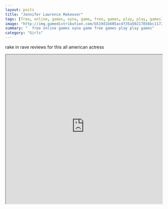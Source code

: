 ```yaml
---
layout: posts
title: "Jennifer Lawrence Makeover"
tags: [free, online, games, oyna, game, free, games, play, play, games]
image: "http://img.gamedistribution.com/b519d1b605ac4f35a50217856bc1172b.jpg"
summary: "  free online games oyna game free games play play games"
category: "Girls"
---
```


rake in rave reviews for this all american actress

<iframe width="100%" height="480px;" src="http://flash.gamedistribution.com?game=b519d1b605ac4f35a50217856bc1172b"></iframe>